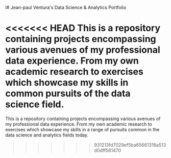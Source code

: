 l# Jean-paul Ventura's Data Science & Analytics Portfolio

<<<<<<< HEAD
This is a repository containing projects encompassing various avenues of my professional data experience. From my own academic research to exercises which showcase my skills in common pursuits of the data science field.
=======
This is a repository containing projects encompassing various avenues of my professional data experience. From my own academic research to exercises which showcase my skills in a range of pursuits common in the data science and analytics fields today.

>>>>>>> 931213fd7029ef5ba65661316a513d0dff561470
